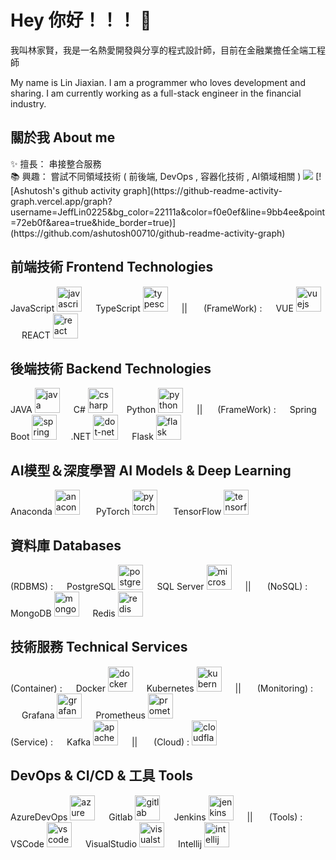 <h1 align="left">Hey 你好！！！ 👋 </h1>
<p align="left">我叫林家賢，我是一名熱愛開發與分享的程式設計師，目前在金融業擔任全端工程師</p>
<p align="left">My name is Lin Jiaxian. I am a programmer who loves development and sharing. I am currently working as a full-stack engineer in the financial industry.</p>

<h2 align="left">關於我 About me</h2>
<p align="left">
✨  擅長：
    串接整合服務
<br>
📚  興趣： 
    嘗試不同領域技術 ( 前後端, DevOps , 容器化技術 , AI領域相關 ) 
<img width=”100%” src=”https://github-readme-stats.vercel.app/api/top-langs/?username=JeffLin0225&theme=vue-dark&line_height=22&layout=compact&hide=less" />
    [![Ashutosh's github activity graph](https://github-readme-activity-graph.vercel.app/graph?username=JeffLin0225&bg_color=22111a&color=f0e0ef&line=9bb4ee&point=72eb0f&area=true&hide_border=true)](https://github.com/ashutosh00710/github-readme-activity-graph)
<h2 align="left">前端技術 Frontend Technologies</h2>
<div align="left">JavaScript
  <img src="https://cdn.jsdelivr.net/gh/devicons/devicon/icons/javascript/javascript-original.svg" height="40" alt="javascript logo"  />
  <img width="18" />TypeScript
  <img src="https://cdn.jsdelivr.net/gh/devicons/devicon/icons/typescript/typescript-original.svg" height="40" alt="typescript logo"  />
  <img width="18" />|| <img width="18" /> (FrameWork) : 
  <img width="18" />VUE
  <img src="https://cdn.jsdelivr.net/gh/devicons/devicon/icons/vuejs/vuejs-original.svg" height="40" alt="vuejs logo"  />
  <img width="18" />REACT
  <img src="https://cdn.jsdelivr.net/gh/devicons/devicon/icons/react/react-original.svg" height="40" alt="react logo"  />
</div>

###
<h2 align="left">後端技術 Backend Technologies</h2>
<div align="left">
  JAVA
  <img src="https://cdn.jsdelivr.net/gh/devicons/devicon/icons/java/java-original.svg" height="40" alt="java logo"  />
  <img width="18" />C#
  <img src="https://cdn.jsdelivr.net/gh/devicons/devicon/icons/csharp/csharp-original.svg" height="40" alt="csharp logo"  />
  <img width="18" />Python
  <img src="https://cdn.jsdelivr.net/gh/devicons/devicon/icons/python/python-original.svg" height="40" alt="python logo"  />
  <img width="18" />|| <img width="16" /> (FrameWork) : 
  <img width="18" />Spring Boot
  <img src="https://cdn.jsdelivr.net/gh/devicons/devicon/icons/spring/spring-original.svg" height="40" alt="spring logo"  />
  <img width="18" />.NET
  <img src="https://skillicons.dev/icons?i=dotnet" height="40" alt="dot-net logo"  />
  <img width="18" />Flask
  <img src="https://skillicons.dev/icons?i=flask" height="40" alt="flask logo"  />
</div>

###
<h2 align="left">AI模型＆深度學習 AI Models & Deep Learning</h2>
<div align="left"> Anaconda 
  <img src="https://cdn.jsdelivr.net/gh/devicons/devicon/icons/anaconda/anaconda-original.svg" height="40" alt="anaconda logo" /> 
  <img width="18" /> PyTorch 
  <img src="https://cdn.simpleicons.org/pytorch/EE4C2C" height="40" alt="pytorch logo" /> 
  <img width="18" /> TensorFlow 
  <img src="https://cdn.jsdelivr.net/gh/devicons/devicon/icons/tensorflow/tensorflow-original.svg" height="40" alt="tensorflow logo" /> 
</div>

###
<h2 align="left">資料庫 Databases</h2>
<div align="left">
  (RDBMS) : 
  <img width="18" />PostgreSQL
  <img src="https://cdn.jsdelivr.net/gh/devicons/devicon/icons/postgresql/postgresql-original.svg" height="40" alt="postgresql logo"  />
  <img width="18" />SQL Server
  <img src="https://cdn.jsdelivr.net/gh/devicons/devicon/icons/microsoftsqlserver/microsoftsqlserver-plain.svg" height="40" alt="microsoftsqlserver logo"  />
  <img width="18" />|| <img width="18" /> (NoSQL) : 
  <img width="18" />MongoDB
  <img src="https://cdn.simpleicons.org/mongodb/47A248" height="40" alt="mongodb logo"  />
  <img width="18" />Redis
  <img src="https://cdn.jsdelivr.net/gh/devicons/devicon/icons/redis/redis-original.svg" height="40" alt="redis logo"  />
</div>

###

<h2 align="left">技術服務 Technical Services</h2>
<div align="left">
  (Container) : 
  <img width="18" />Docker
  <img src="https://skillicons.dev/icons?i=docker" height="40" alt="docker logo"  />
  <img width="18" />Kubernetes
  <img src="https://skillicons.dev/icons?i=kubernetes" height="40" alt="kubernetes logo"  />
  <img width="18" />|| <img width="18" /> (Monitoring) : 
  <img width="18" />Grafana
  <img src="https://cdn.simpleicons.org/grafana/F46800" height="40" alt="grafana logo"  />
  <img width="18" />Prometheus
  <img src="https://cdn.jsdelivr.net/gh/devicons/devicon/icons/prometheus/prometheus-original.svg" height="40" alt="prometheus logo"  />
  <br>
  (Service) : <img width="18" />Kafka
  <img src="https://skillicons.dev/icons?i=kafka" height="40" alt="apachekafka logo"  />
  <img width="18" />|| <img width="18" /> (Cloud) : 
  <img src="https://cdn.simpleicons.org/cloudflare/F38020" height="40" alt="cloudflare logo"  />
</div>

<h2 align="left">DevOps & CI/CD & 工具 Tools</h2>
<div align="left">AzureDevOps
  <img src="https://cdn.jsdelivr.net/gh/devicons/devicon/icons/azure/azure-original.svg" height="40" alt="azure logo"  />
  <img width="18" />Gitlab
  <img src="https://cdn.jsdelivr.net/gh/devicons/devicon/icons/gitlab/gitlab-original.svg" height="40" alt="gitlab logo"  />
  <img width="18" />Jenkins
  <img src="https://skillicons.dev/icons?i=jenkins" height="40" alt="jenkins logo"  />
  <img width="18" />|| <img width="18" /> (Tools) : VSCode
  <img src="https://cdn.jsdelivr.net/gh/devicons/devicon/icons/vscode/vscode-original.svg" height="40" alt="vscode logo"  />
  <img width="18" />VisualStudio
  <img src="https://cdn.jsdelivr.net/gh/devicons/devicon/icons/visualstudio/visualstudio-plain.svg" height="40" alt="visualstudio logo"  />
  <img width="18" />Intellij
  <img src="https://cdn.jsdelivr.net/gh/devicons/devicon/icons/intellij/intellij-original.svg" height="40" alt="intellij logo"  />
</div>
